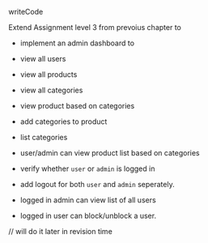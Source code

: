 writeCode

Extend Assignment level 3 from prevoius chapter to

- implement an admin dashboard to
- view all users
- view all products
- view all categories
- view product based on categories

- add categories to product
- list categories
- user/admin can view product list based on categories

- verify whether `user` or `admin` is logged in
- add logout for both `user` and `admin` seperately.

- logged in admin can view list of all users
- logged in user can block/unblock a user.

// will do it later in revision time
